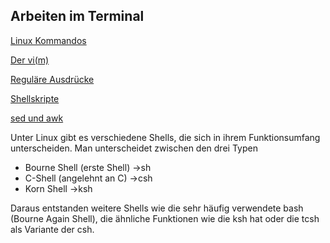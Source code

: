 ## Arbeiten im Terminal

[Linux Kommandos](/kapitel-4-arbeiten-im-terminal/linux-kommandos.md)

[Der vi\(m\)](/kapitel-4-arbeiten-im-terminal/der-vim.md)

[Reguläre Ausdrücke](/kapitel-4-arbeiten-im-terminal/regulare-ausdrucke.md)

[Shellskripte](/kapitel-4-arbeiten-im-terminal/shellskripte.md)

[sed und awk](/kapitel-4-arbeiten-im-terminal/sed-und-awk.md)

Unter Linux gibt es verschiedene Shells, die sich in ihrem Funktionsumfang unterscheiden. Man unterscheidet zwischen den drei Typen

* Bourne Shell \(erste Shell\) →sh
* C-Shell \(angelehnt an C\) →csh
* Korn Shell →ksh

Daraus entstanden weitere Shells wie die sehr häufig verwendete bash \(Bourne Again Shell\), die ähnliche Funktionen wie die ksh hat oder die tcsh als Variante der csh.



